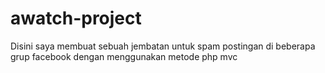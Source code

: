 # awatch-project
Disini saya membuat sebuah jembatan untuk spam postingan di beberapa grup facebook dengan menggunakan metode php mvc
